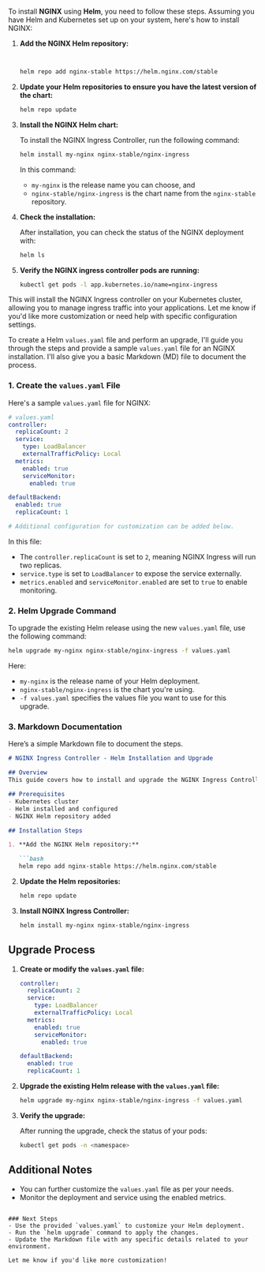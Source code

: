 To install **NGINX** using **Helm**, you need to follow these steps. Assuming you have Helm and Kubernetes set up on your system, here's how to install NGINX:

1. **Add the NGINX Helm repository:**

   ```bash


   helm repo add nginx-stable https://helm.nginx.com/stable
   ```

2. **Update your Helm repositories to ensure you have the latest version of the chart:**

   ```bash
   helm repo update
   ```

3. **Install the NGINX Helm chart:**

   To install the NGINX Ingress Controller, run the following command:

   ```bash
   helm install my-nginx nginx-stable/nginx-ingress
   ```

   In this command:
   - `my-nginx` is the release name you can choose, and
   - `nginx-stable/nginx-ingress` is the chart name from the `nginx-stable` repository.

4. **Check the installation:**

   After installation, you can check the status of the NGINX deployment with:

   ```bash
   helm ls
   ```

5. **Verify the NGINX ingress controller pods are running:**

   ```bash
   kubectl get pods -l app.kubernetes.io/name=nginx-ingress
   ```

This will install the NGINX Ingress controller on your Kubernetes cluster, allowing you to manage ingress traffic into your applications. Let me know if you'd like more customization or need help with specific configuration settings.


To create a Helm `values.yaml` file and perform an upgrade, I'll guide you through the steps and provide a sample `values.yaml` file for an NGINX installation. I'll also give you a basic Markdown (MD) file to document the process.

### 1. **Create the `values.yaml` File**

Here's a sample `values.yaml` file for NGINX:

```yaml
# values.yaml
controller:
  replicaCount: 2
  service:
    type: LoadBalancer
    externalTrafficPolicy: Local
  metrics:
    enabled: true
    serviceMonitor:
      enabled: true

defaultBackend:
  enabled: true
  replicaCount: 1

# Additional configuration for customization can be added below.
```

In this file:
- The `controller.replicaCount` is set to `2`, meaning NGINX Ingress will run two replicas.
- `service.type` is set to `LoadBalancer` to expose the service externally.
- `metrics.enabled` and `serviceMonitor.enabled` are set to `true` to enable monitoring.

### 2. **Helm Upgrade Command**

To upgrade the existing Helm release using the new `values.yaml` file, use the following command:

```bash
helm upgrade my-nginx nginx-stable/nginx-ingress -f values.yaml
```

Here:
- `my-nginx` is the release name of your Helm deployment.
- `nginx-stable/nginx-ingress` is the chart you're using.
- `-f values.yaml` specifies the values file you want to use for this upgrade.

### 3. **Markdown Documentation**

Here’s a simple Markdown file to document the steps.

```markdown
# NGINX Ingress Controller - Helm Installation and Upgrade

## Overview
This guide covers how to install and upgrade the NGINX Ingress Controller using Helm with custom values.

## Prerequisites
- Kubernetes cluster
- Helm installed and configured
- NGINX Helm repository added

## Installation Steps

1. **Add the NGINX Helm repository:**

   ```bash
   helm repo add nginx-stable https://helm.nginx.com/stable
   ```

2. **Update the Helm repositories:**

   ```bash
   helm repo update
   ```

3. **Install NGINX Ingress Controller:**

   ```bash
   helm install my-nginx nginx-stable/nginx-ingress
   ```

## Upgrade Process

1. **Create or modify the `values.yaml` file:**

   ```yaml
   controller:
     replicaCount: 2
     service:
       type: LoadBalancer
       externalTrafficPolicy: Local
     metrics:
       enabled: true
       serviceMonitor:
         enabled: true

   defaultBackend:
     enabled: true
     replicaCount: 1
   ```

2. **Upgrade the existing Helm release with the `values.yaml` file:**

   ```bash
   helm upgrade my-nginx nginx-stable/nginx-ingress -f values.yaml
   ```

3. **Verify the upgrade:**

   After running the upgrade, check the status of your pods:

   ```bash
   kubectl get pods -n <namespace>
   ```

## Additional Notes

- You can further customize the `values.yaml` file as per your needs.
- Monitor the deployment and service using the enabled metrics.
```

### Next Steps
- Use the provided `values.yaml` to customize your Helm deployment.
- Run the `helm upgrade` command to apply the changes.
- Update the Markdown file with any specific details related to your environment.

Let me know if you'd like more customization!